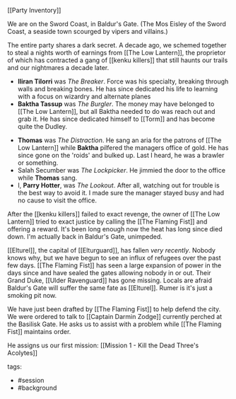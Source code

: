 [[Party Inventory]]

We are on the Sword Coast, in Baldur's Gate. (The Mos Eisley of the Sword Coast, a seaside town scourged by vipers and villains.)

The entire party shares a dark secret.  A decade ago, we schemed together to steal a nights worth of earnings from [[The Low Lantern]], the proprietor of which has contracted a gang of [[kenku killers]] that still haunts our trails and our nightmares a decade later.

* **Iliran Tilorri** was *The Breaker*.  Force was his specialty, breaking through walls and breaking bones.  He has since dedicated his life to learning with a focus on wizardry and alternate planes
*  **Baktha Tassup** was *The Burgler*.  The money may have belonged to [[The Low Lantern]], but all Baktha needed to do was reach out and grab it.  He has since dedicated himself to [[Torm]] and has become quite the Dudley.  
- **Thomas** was *The Distraction*.  He sang an aria for the patrons of [[The Low Lantern]] while **Baktha** pilfered the managers office of gold.  He has since gone on the 'roids' and bulked up.  Last I heard, he was a brawler or something.
- Salah Secumber was *The Lockpicker*.  He jimmied the door to the office while **Thomas** sang.
- I, **Parry Hotter**, was *The Lookout*.  After all, watching out for trouble is the best way to avoid it.  I made sure the manager stayed busy and had no cause to visit the office.  

After the [[kenku killers]] failed to exact revenge, the owner of [[The Low Lantern]] tried to exact justice by calling the [[The Flaming Fist]] and offering a reward.  It's been long enough now the heat has long since died down.  I'm actually back in Baldur's Gate, unimpeded.  

[[Elturel]], the capital of [[Elturguard]], has fallen *very recently*.  Nobody knows why, but we have begun to see an influx of refugees over the past few days.  [[The Flaming Fist]] has seen a large expansion of power in the days since and have sealed the gates allowing nobody in or out. Their Grand Duke, [[Ulder Ravenguard]] has gone missing.  Locals are afraid Baldur's Gate will suffer the same fate as [[Elturel]].  Rumer is it's just a smoking pit now.  

We have just been drafted by [[The Flaming Fist]] to help defend the city.  We were ordered to talk to [[Captain Darmin Zodge]] currently perched at the Basilisk Gate.  He asks us to assist with a problem while [[The Flaming Fist]] maintains order.  

He assigns us  our first mission:  [[Mission 1 - Kill the Dead Three's Acolytes]]


tags: 
- #session
- #background

